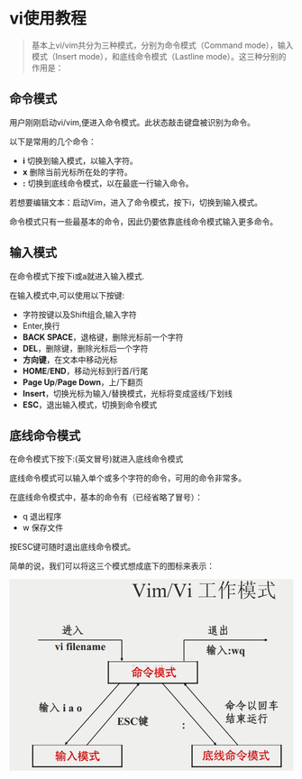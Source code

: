 # vi使用教程

> 基本上vi/vim共分为三种模式，分别为命令模式（Command mode），输入模式（Insert mode），和底线命令模式（Lastline mode）。这三种分别的作用是：

## **命令模式**

用户刚刚启动vi/vim,便进入命令模式。此状态敲击键盘被识别为命令。

以下是常用的几个命令：

- **i** 切换到输入模式，以输入字符。
- **x** 删除当前光标所在处的字符。
- **:** 切换到底线命令模式，以在最底一行输入命令。

若想要编辑文本：启动Vim，进入了命令模式，按下i，切换到输入模式。

命令模式只有一些最基本的命令，因此仍要依靠底线命令模式输入更多命令。

## **输入模式**

在命令模式下按下i或a就进入输入模式.

在输入模式中,可以使用以下按键:

- 字符按键以及Shift组合,输入字符
- Enter,换行
- **BACK SPACE**，退格键，删除光标前一个字符
- **DEL**，删除键，删除光标后一个字符
- **方向键**，在文本中移动光标
- **HOME**/**END**，移动光标到行首/行尾
- **Page Up**/**Page Down**，上/下翻页
- **Insert**，切换光标为输入/替换模式，光标将变成竖线/下划线
- **ESC**，退出输入模式，切换到命令模式

## **底线命令模式**

在命令模式下按下:(英文冒号)就进入底线命令模式

底线命令模式可以输入单个或多个字符的命令，可用的命令非常多。

在底线命令模式中，基本的命令有（已经省略了冒号）：

- q 退出程序
- w 保存文件

按ESC键可随时退出底线命令模式。

简单的说，我们可以将这三个模式想成底下的图标来表示：

![vi1](img/vim/vi1.png)



